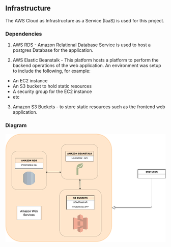 ## Infrastructure
The AWS Cloud as Infrastructure as a Service (IaaS) is used for this project.

### Dependencies

1. AWS RDS - Amazon Relational Database Service is used to host a postgres Database for the application.

2. AWS Elastic Beanstalk - This platform hosts a platform to perform the backend operations of the web application. An environment was setup to include the following, for example:
 - An EC2 instance
 - An S3 bucket to hold static resources
 - A security group for the EC2 instance
 - etc

 3. Amazon S3 Buckets - to store static resources such as the frontend web application.

 ### Diagram
 ![infrastructure diagram](https://github.com/LeaSak/udacity-hostfullstack/blob/main/documents/infrastructure-diagram.png?raw=true)